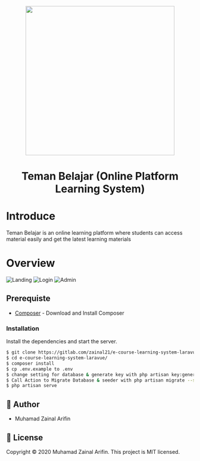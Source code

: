 <p align="center"><a href="https://laravel.com" target="_blank"><img src="https://raw.githubusercontent.com/laravel/art/master/logo-lockup/5%20SVG/2%20CMYK/1%20Full%20Color/laravel-logolockup-cmyk-red.svg" width="400"></a></p>

<h1 align="center">
  Teman Belajar (Online Platform Learning System)
  <br>
</h1>            


# Introduce

Teman Belajar is an online learning platform where students can access material easily and get the latest learning materials

# Overview

![Landing](public/img/preview-landing-page.png)
![Login](public/img/preview-login.png)
![Admin](public/img/preview-admin.png)

## Prerequiste

- [Composer](https://getcomposer.org/) - Download and Install Composer

### Installation

Install the dependencies and start the server.

```sh
$ git clone https://gitlab.com/zainal21/e-course-learning-system-laravue/
$ cd e-course-learning-system-laravue/
$ composer install
$ cp .env.example to .env
$ change setting for database & generate key with php artisan key:generate or upload your .sql file to your DBMS
$ Call Action to Migrate Database & seeder with php artisan migrate --seed
$ php artisan serve
```

## 👤 Author

-   Muhamad Zainal Arifin

## 📝 License

Copyright © 2020 Muhamad Zainal Arifin.
This project is MIT licensed.
